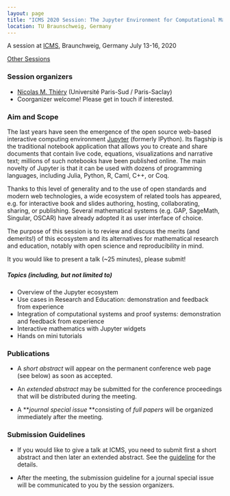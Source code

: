 ```yaml
---
layout: page
title: "ICMS 2020 Session: The Jupyter Environment for Computational Mathematics"
location: TU Braunschweig, Germany
---
```


A session at [ICMS](http://icms-conference.org/2020), Braunchweig, Germany July 13-16, 2020

[Other Sessions](http://icms-conference.org/2020/sessions/)

### Session organizers

*   [Nicolas M. Thiéry](mailto:Nicolas.Thiery@u-psud.fr) (Université Paris-Sud / Paris-Saclay)
*   Coorganizer welcome! Please get in touch if interested.

### Aim and Scope

The last years have seen the emergence of the open source web-based
interactive computing environment [Jupyter](https://jupyter.org)
(formerly IPython). Its flagship is the traditional notebook
application that allows you to create and share documents that contain
live code, equations, visualizations and narrative text; millions of
such notebooks have been published online. The main novelty of Jupyter
is that it can be used with dozens of programming languages, including
Julia, Python, R, Caml, C++, or Coq. 

Thanks to this level of generality and to the use of open standards
and modern web technologies, a wide ecosystem of related tools has
appeared, e.g. for interactive book and slides authoring, hosting,
collaborating, sharing, or publishing. Several mathematical systems
(e.g. GAP, SageMath, Singular, OSCAR) have already adopted it as user
interface of choice.

The purpose of this session is to review and discuss the merits (and
demerits!) of this ecosystem and its alternatives for mathematical
research and education, notably with open science and reproducibility
in mind.

It you would like to present a talk (~25 minutes), please submit!


##### Topics (including, but not limited to)

*   Overview of the Jupyter ecosystem
*   Use cases in Research and Education: demonstration and feedback from experience
*   Integration of computational systems and proof systems: demonstration and feedback from experience
*   Interactive mathematics with Jupyter widgets
*   Hands on mini tutorials

### Publications

*   A _short abstract_ will appear on the permanent conference web page (see below) as soon as accepted.  

*   An _extended abstract_ may be submitted for the conference proceedings that will be distributed during the meeting.

*   A **_journal special issue_ **consisting of _full papers_ will be organized immediately after the meeting.

### Submission Guidelines

*   If you would like to give a talk at ICMS, you need to submit first a short abstract and then later an extended abstract. See the [guideline](http://icms-conference.org/2020/call-for-submissions/) for the details.  

*   After the meeting, the submission guideline for a journal special issue will be communicated to you by the session organizers.

<!--
### Talks/Abstracts

*   ### .....
!-->
